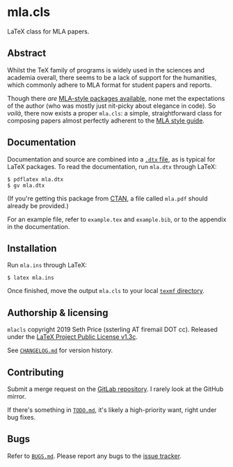 mla.cls
=======

LaTeX class for MLA papers.

Abstract
--------

Whilst the TeX family of programs is widely used in the sciences
and academia overall, there seems to be a lack of support for
the humanities, which commonly adhere to MLA format for
student papers and reports.

Though there *are*
[MLA-style packages available](https://ctan.org/pkg/mla-paper),
none met the expectations of the author (who was mostly
just nit-picky about elegance in code).
So *voilà*, there now exists a proper `mla.cls`:
a simple, straightforward class for composing papers
almost perfectly adherent to the
[MLA style guide](https://style.mla.org/).

Documentation
-------------

Documentation and source are combined into a
[`.dtx` file](https://texfaq.org/FAQ-dtx),
as is typical for LaTeX packages.
To read the documentation, run `mla.dtx` through LaTeX:
```console
$ pdflatex mla.dtx
$ gv mla.dtx
```
(If you're getting this package from [CTAN](https://ctan.org),
a file called `mla.pdf` should already be provided.)

For an example file, refer to `example.tex` and `example.bib`,
or to the appendix in the documentation.

Installation
------------

Run `mla.ins` through LaTeX:
```console
$ latex mla.ins
```
Once finished, move the output `mla.cls` to your local
[`texmf` directory](https://texfaq.org/FAQ-privinst).

Authorship & licensing
----------------------

`mlacls` copyright 2019 Seth Price (ssterling AT firemail DOT cc).
Released under the
[LaTeX Project Public License v1.3c](https://www.latex-project.org/lppl/lppl-1-3c/).

See [`CHANGELOG.md`](./CHANGELOG.md) for version history.

Contributing
------------

Submit a merge request on the
[GitLab repository](https://gitlab.com/ssterling/mlacls/).
I rarely look at the GitHub mirror.

If there's something in [`TODO.md`](./TODO.md), it's likely
a high-priority want, right under bug fixes.

Bugs
----

Refer to [`BUGS.md`](./BUGS.md).
Please report any bugs to the
[issue tracker](https://gitlab.com/ssterling/mlacls/issues).
